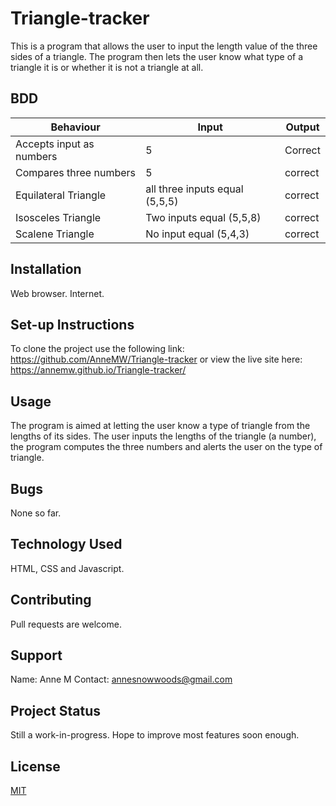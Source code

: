 # Triangle-tracker
This is a program that allows the user to input the length value of the three sides of a triangle. The program then lets the user know what type of a triangle it is or whether it is not a triangle at all.
## BDD

| Behaviour |  Input |  Output |
------------|---------|---------|
| Accepts input as numbers | 5 | Correct |
| Compares three numbers | 5 | correct |
| Equilateral Triangle | all three inputs equal (5,5,5) | correct |
| Isosceles Triangle| Two inputs equal (5,5,8) | correct |
| Scalene Triangle | No input equal (5,4,3) | correct |
## Installation
Web browser.
Internet.
## Set-up Instructions
To clone the project use the following link: https://github.com/AnneMW/Triangle-tracker
or view the live site here: https://annemw.github.io/Triangle-tracker/
## Usage
The program is aimed at letting the user know a type of triangle from the lengths of its sides.
The user inputs the lengths of the triangle (a number), the program computes the three numbers and alerts the user on the type of triangle.
## Bugs
None so far.
## Technology Used
HTML, CSS and Javascript.
## Contributing
Pull requests are welcome.
## Support
Name: Anne M
Contact: annesnowwoods@gmail.com
## Project Status
Still a work-in-progress.
Hope to improve most features soon enough.
## License
[MIT](https://choosealicense.com/licenses/mit/)
